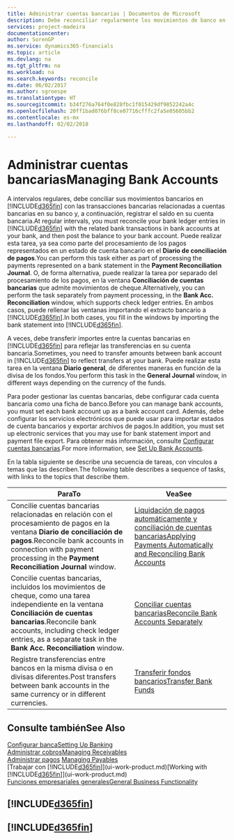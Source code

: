 ```yaml
---
title: Administrar cuentas bancarias | Documentos de Microsoft
description: Debe reconciliar regularmente los movimientos de banco en Financials con las transacciones bancarias relacionadas en sus cuentas bancarias.
services: project-madeira
documentationcenter: 
author: SorenGP
ms.service: dynamics365-financials
ms.topic: article
ms.devlang: na
ms.tgt_pltfrm: na
ms.workload: na
ms.search.keywords: reconcile
ms.date: 06/02/2017
ms.author: sgroespe
ms.translationtype: HT
ms.sourcegitcommit: b34f276a764f0e828fbc1f015429df9852242a4c
ms.openlocfilehash: 20ff1bad076bff8ce07716cfffc2fa5e05605bb2
ms.contentlocale: es-mx
ms.lasthandoff: 02/02/2018

---
```

# <a name="managing-bank-accounts"></a><span data-ttu-id="420a4-103">Administrar cuentas bancarias</span><span class="sxs-lookup"><span data-stu-id="420a4-103">Managing Bank Accounts</span></span>
<span data-ttu-id="420a4-104">A intervalos regulares, debe conciliar sus movimientos bancarios en [!INCLUDE[d365fin](includes/d365fin_md.md)] con las transacciones bancarias relacionadas a cuentas bancarias en su banco y, a continuación, registrar el saldo en su cuenta bancaria.</span><span class="sxs-lookup"><span data-stu-id="420a4-104">At regular intervals, you must reconcile your bank ledger entries in [!INCLUDE[d365fin](includes/d365fin_md.md)] with the related bank transactions in bank accounts at your bank, and then post the balance to your bank account.</span></span> <span data-ttu-id="420a4-105">Puede realizar esta tarea, ya sea como parte del procesamiento de los pagos representados en un estado de cuenta bancario en el **Diario de conciliación de pagos**.</span><span class="sxs-lookup"><span data-stu-id="420a4-105">You can perform this task either as part of processing the payments represented on a bank statement in the **Payment Reconciliation Journal**.</span></span> <span data-ttu-id="420a4-106">O, de forma alternativa, puede realizar la tarea por separado del procesamiento de los pagos, en la ventana **Conciliación de cuentas bancarias** que admite movimientos de cheque.</span><span class="sxs-lookup"><span data-stu-id="420a4-106">Alternatively, you can perform the task separately from payment processing, in the **Bank Acc. Reconciliation** window, which supports check ledger entries.</span></span> <span data-ttu-id="420a4-107">En ambos casos, puede rellenar las ventanas importando el extracto bancario a [!INCLUDE[d365fin](includes/d365fin_md.md)].</span><span class="sxs-lookup"><span data-stu-id="420a4-107">In both cases, you fill in the windows by importing the bank statement into [!INCLUDE[d365fin](includes/d365fin_md.md)].</span></span>

<span data-ttu-id="420a4-108">A veces, debe transferir importes entre la cuentas bancarias en [!INCLUDE[d365fin](includes/d365fin_md.md)] para reflejar las transferencias en su cuenta bancaria.</span><span class="sxs-lookup"><span data-stu-id="420a4-108">Sometimes, you need to transfer amounts between bank account in [!INCLUDE[d365fin](includes/d365fin_md.md)] to reflect transfers at your bank.</span></span> <span data-ttu-id="420a4-109">Puede realizar esta tarea en la ventana **Diario general**, de diferentes maneras en función de la divisa de los fondos.</span><span class="sxs-lookup"><span data-stu-id="420a4-109">You perform this task in the **General Journal** window, in different ways depending on the currency of the funds.</span></span>

<span data-ttu-id="420a4-110">Para poder gestionar las cuentas bancarias, debe configurar cada cuenta bancaria como una ficha de banco.</span><span class="sxs-lookup"><span data-stu-id="420a4-110">Before you can manage bank accounts, you must set each bank account up as a bank account card.</span></span> <span data-ttu-id="420a4-111">Además, debe configurar los servicios electrónicos que puede usar para importar estados de cuenta bancarios y exportar archivos de pagos.</span><span class="sxs-lookup"><span data-stu-id="420a4-111">In addition, you must set up electronic services that you may use for bank statement import and payment file export.</span></span> <span data-ttu-id="420a4-112">Para obtener más información, consulte [Configurar cuentas bancarias](bank-setup-banking.md).</span><span class="sxs-lookup"><span data-stu-id="420a4-112">For more information, see [Set Up Bank Accounts](bank-setup-banking.md).</span></span>

<span data-ttu-id="420a4-113">En la tabla siguiente se describe una secuencia de tareas, con vínculos a temas que las describen.</span><span class="sxs-lookup"><span data-stu-id="420a4-113">The following table describes a sequence of tasks, with links to the topics that describe them.</span></span>

| <span data-ttu-id="420a4-114">Para</span><span class="sxs-lookup"><span data-stu-id="420a4-114">To</span></span> | <span data-ttu-id="420a4-115">Vea</span><span class="sxs-lookup"><span data-stu-id="420a4-115">See</span></span> |
| --- | --- |
| <span data-ttu-id="420a4-116">Concilie cuentas bancarias relacionadas en relación con el procesamiento de pagos en la ventana **Diario de conciliación de pagos**.</span><span class="sxs-lookup"><span data-stu-id="420a4-116">Reconcile bank accounts in connection with payment processing in the **Payment Reconciliation Journal** window.</span></span> |[<span data-ttu-id="420a4-117">Liquidación de pagos automáticamente y conciliación de cuentas bancarias</span><span class="sxs-lookup"><span data-stu-id="420a4-117">Applying Payments Automatically and Reconciling Bank Accounts</span></span>](receivables-apply-payments-auto-reconcile-bank-accounts.md) |
| <span data-ttu-id="420a4-118">Concilie cuentas bancarias, incluidos los movimientos de cheque, como una tarea independiente en la ventana **Conciliación de cuentas bancarias**.</span><span class="sxs-lookup"><span data-stu-id="420a4-118">Reconcile bank accounts, including check ledger entries, as a separate task in the **Bank Acc. Reconciliation** window.</span></span> |[<span data-ttu-id="420a4-119">Conciliar cuentas bancarias</span><span class="sxs-lookup"><span data-stu-id="420a4-119">Reconcile Bank Accounts Separately</span></span>](bank-how-reconcile-bank-accounts-separately.md) |
| <span data-ttu-id="420a4-120">Registre transferencias entre bancos en la misma divisa o en divisas diferentes.</span><span class="sxs-lookup"><span data-stu-id="420a4-120">Post transfers between bank accounts in the same currency or in different currencies.</span></span> |[<span data-ttu-id="420a4-121">Transferir fondos bancarios</span><span class="sxs-lookup"><span data-stu-id="420a4-121">Transfer Bank Funds</span></span>](bank-how-transfer-bank-funds.md) |

## <a name="see-also"></a><span data-ttu-id="420a4-122">Consulte también</span><span class="sxs-lookup"><span data-stu-id="420a4-122">See Also</span></span>
[<span data-ttu-id="420a4-123">Configurar banca</span><span class="sxs-lookup"><span data-stu-id="420a4-123">Setting Up Banking</span></span>](bank-setup-banking.md)  
[<span data-ttu-id="420a4-124">Administrar cobros</span><span class="sxs-lookup"><span data-stu-id="420a4-124">Managing Receivables</span></span>](receivables-manage-receivables.md)  
<span data-ttu-id="420a4-125">[Administrar pagos](payables-manage-payables.md)  </span><span class="sxs-lookup"><span data-stu-id="420a4-125">[Managing Payables](payables-manage-payables.md)  </span></span>  
<span data-ttu-id="420a4-126">[Trabajar con [!INCLUDE[d365fin](includes/d365fin_md.md)]](ui-work-product.md)</span><span class="sxs-lookup"><span data-stu-id="420a4-126">[Working with [!INCLUDE[d365fin](includes/d365fin_md.md)]](ui-work-product.md)</span></span>  
[<span data-ttu-id="420a4-127">Funciones empresariales generales</span><span class="sxs-lookup"><span data-stu-id="420a4-127">General Business Functionality</span></span>](ui-across-business-areas.md)  

## [!INCLUDE[d365fin](includes/free_trial_md.md)]  
## [!INCLUDE[d365fin](includes/training_link_md.md)]

